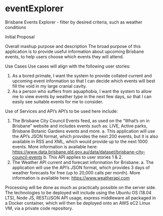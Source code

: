 # eventExplorer
Brisbane Events Explorer - filter by desired criteria, such as weather conditions

Initial Proposal

Overall mashup purpose and description 
The broad purpose of this application is to provide useful information about upcoming Brisbane events, to help users choose which events they will attend. 

Use Cases
Use cases will align with the following user stories: 
  1.	As a bored primate, I want the system to provide collated current and upcoming event information so that I can decide
  which events will best fill the void in my large cranial cavity. 
  2.	As a person who suffers from aquaphobia, I want the system to allow me to view events by weather type in the next few
  days, so that I can easily see suitable events for me to consider. 

Use of Services and API’s
API’s to be used here include: 
  1.	The Brisbane City Council Events feed, as used on the “What’s on in Brisbane” website and includes events such as:
  LIVE, Active parks, Brisbane Botanic Gardens events and more. 
    a.	This application will use the API’s JSON format, which provides the next 200 events, but it is also available in
    RSS and XML, which would provide up to the next 1000 events. More information is available here: 
    https://www.data.brisbane.qld.gov.au/data/dataset/brisbane-city-council-events 
    b.	This API applies to user stories 1 & 2. 
  2.	The Weather API current and forecast information for Brisbane. 
    a.	The application will use the API’s JSON format, which provides 3 days of weather forecasts for free (up to 20,000
    calls per month). More information is available here:  https://www.weatherapi.com 

Processing will be done as much as practically possible on the server side. The technologies to be deployed will include using the Ubuntu OS (18.04 LTS), Node JS, REST/JSON API usage, express middleware all packaged in a Docker container, which will then be deployed onto an AWS eC2 Linux VM, via a private code repository. 


